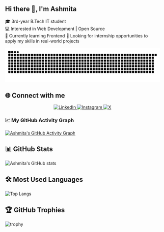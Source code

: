 ## Hi there 👋, I'm Ashmita
🎓 3rd-year B.Tech IT student  
💻 Interested in Web Development | Open Source  
🌱 Currently learning Frontend 
🚀 Looking for internship opportunities to apply my skills in real-world projects

![GitHub Contribution Snake Light](https://raw.githubusercontent.com/iashmita97/iashmita97/output/github-contribution-grid-snake.svg#gh-light-mode-only)


## 🌐 Connect with me  
<p align="center">
  <a href="https://www.linkedin.com/in/ashmita-chatterjee-62272628b/" target="_blank" rel="noopener noreferrer">
    <img alt="LinkedIn" src="https://cdn.jsdelivr.net/gh/devicons/devicon/icons/linkedin/linkedin-original.svg" width="40" />
  </a>
  <a href="https://instagram.com/unome_ac16?igshid=NGVhN2U2NjQ0Yg==" target="_blank" rel="noopener noreferrer">
    <img alt="Instagram" src="https://upload.wikimedia.org/wikipedia/commons/a/a5/Instagram_icon.png" width="40" />
  </a>
  <a href="https://x.com/iashmita_12" target="_blank" rel="noopener noreferrer">
    <img alt="X" src="https://cdn.jsdelivr.net/gh/simple-icons/simple-icons/icons/x.svg" width="40" />
  </a>
</p>


### 📈 My GitHub Activity Graph
[![Ashmita's GitHub Activity Graph](https://github-readme-activity-graph.vercel.app/graph?username=iashmita97&bg_color=0d1117&color=00d4ff&point=ffffff&area=true&hide_border=true)](https://github.com/ashutosh00710/github-readme-activity-graph)


## 📊 GitHub Stats
![Ashmita's GitHub stats](https://github-readme-stats.vercel.app/api?username=iashmita97&show_icons=true&theme=radical)

## 🛠️ Most Used Languages
![Top Langs](https://github-readme-stats.vercel.app/api/top-langs/?username=iashmita97&layout=compact&theme=radical)

## 🏆 GitHub Trophies
![trophy](https://github-profile-trophy.vercel.app/?username=iashmita97&theme=radical&margin-w=15&margin-h=15)











